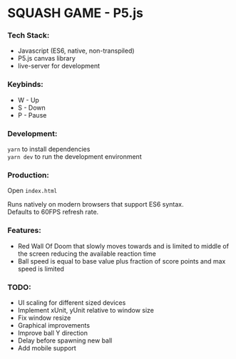# SQUASH GAME - P5.js

### Tech Stack:
* Javascript (ES6, native, non-transpiled)
* P5.js canvas library
* live-server for development

### Keybinds:
* W - Up
* S - Down
* P - Pause

### Development:
`yarn` to install dependencies  
`yarn dev` to run the development environment

### Production:
Open `index.html`

Runs natively on modern browsers that support ES6 syntax.  
Defaults to 60FPS refresh rate.

### Features:
* Red Wall Of Doom that slowly moves towards and is limited to middle of the screen reducing the available reaction time
* Ball speed is equal to base value plus fraction of score points and max speed is limited

### TODO:
* UI scaling for different sized devices
* Implement xUnit, yUnit relative to window size
* Fix window resize
* Graphical improvements
* Improve ball Y direction
* Delay before spawning new ball
* Add mobile support